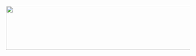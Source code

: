 <a href="https://github.com/Ssamssamukja/gitanimals">
  <img src="https://render.gitanimals.org/lines/Ssamssamukja?pet-id=1" width="1000" height="120"/>
</a>
